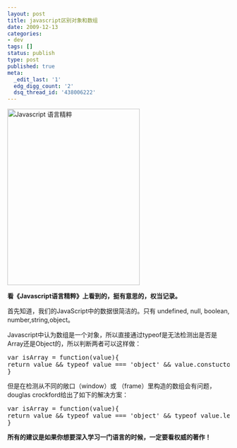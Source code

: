 ```yaml
---
layout: post
title: javascript区别对象和数组
date: 2009-12-13
categories:
- dev
tags: []
status: publish
type: post
published: true
meta:
  _edit_last: '1'
  edg_digg_count: '2'
  dsq_thread_id: '438006222'
---
```

<a href="http://www.yeahxj.com/wp-content/uploads/javascript-the-good-parts.jpg"><img class="size-full wp-image-133" title="javascript-the-good-parts" src="http://www.yeahxj.com/wp-content/uploads/javascript-the-good-parts.jpg" alt="Javascript 语言精粹" width="300" height="400" /></a>

<strong>看《Javascript语言精粹》上看到的，挺有意思的，权当记录。</strong>

首先知道，我们的JavaScript中的数据很简洁的。只有 undefined, null, boolean, number,string,object。

Javascript中认为数组是一个对象，所以直接通过typeof是无法检测出是否是Array还是Object的，所以判断两者可以这样做：
<pre lang="javascript" line="1">
var isArray = function(value){
return value && typeof value === 'object' && value.constuctor = Array;
}</pre>
但是在检测从不同的敞口（window）或 （frame）里构造的数组会有问题，douglas crockford给出了如下的解决方案：
<pre lang="javascript" line="1">
var isArray = function(value){
return value && typeof value === 'object' && typeof value.length === 'number' && typeof value === 'function' && !(value.propertyIsEnumerable('length'));
}
</pre>
<strong>所有的建议是如果你想要深入学习一门语言的时候，一定要看权威的著作！</strong>
